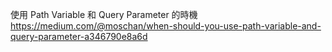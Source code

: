 
使用 Path Variable 和 Query Parameter 的時機
https://medium.com/@moschan/when-should-you-use-path-variable-and-query-parameter-a346790e8a6d
